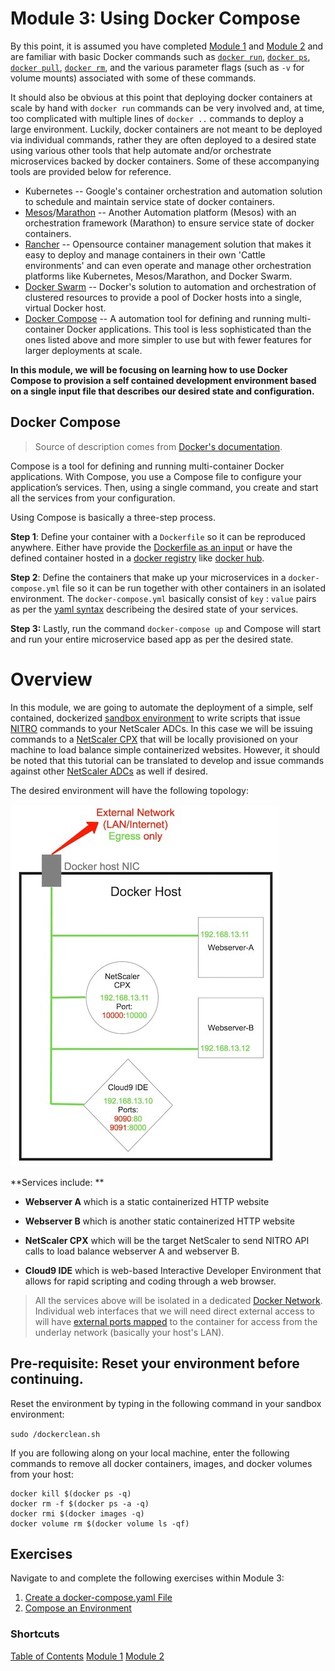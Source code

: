# Module 3: Using Docker Compose

By this point, it is assumed you have completed [Module 1](../Module-1) and [Module 2](../Module-2) and are familiar with basic Docker commands such as [`docker run`](https://docs.docker.com/engine/reference/run/#volume-shared-filesystems), [`docker ps`](https://docs.docker.com/engine/reference/commandline/ps/), [`docker pull`](https://docs.docker.com/engine/reference/commandline/pull/), [`docker rm`](https://docs.docker.com/engine/reference/commandline/rm/), and the various parameter flags (such as `-v` for volume mounts) associated with some of these commands. 

It should also be obvious at this point that deploying docker containers at scale by hand with `docker run` commands can be very involved and, at time, too complicated with multiple lines of `docker ..` commands to deploy a large environment. Luckily, docker containers are not meant to be deployed via individual commands, rather they are often deployed to a desired state using various other tools that help automate and/or orchestrate microservices backed by docker containers. Some of these accompanying tools are provided below for reference. 

* Kubernetes -- Google's container orchestration and automation solution to schedule and maintain service state of docker containers. 
* [Mesos](https://mesosphere.com/why-mesos/?utm_source=adwords&utm_medium=g&utm_campaign=43843512431&utm_term=mesos&utm_content=196225818929&gclid=CjwKEAjwtJzLBRC7z43vr63nr3wSJABjJDgJ_9xn3RWHnkH_nDjxQs1X8U6YgQ0drZPoOTfLv9-4hhoCqN3w_wcB)/[Marathon](https://mesosphere.github.io/marathon/) -- Another Automation platform (Mesos) with an orchestration framework (Marathon) to ensure service state of docker containers. 
* [Rancher](http://rancher.com/) -- Opensource container management solution that makes it easy to deploy and manage containers in their own 'Cattle environments' and can even operate and manage other orchestration platforms like Kubernetes, Mesos/Marathon, and Docker Swarm. 
* [Docker Swarm](https://docs.docker.com/swarm/overview/) -- Docker's solution to automation and orchestration of clustered resources to provide a pool of Docker hosts into a single, virtual Docker host. 
* [Docker Compose](https://docs.docker.com/compose/) -- A automation tool for defining and running multi-container Docker applications. This tool is less sophisticated than the ones listed above and more simpler to use but with fewer features for larger deployments at scale.

**In this module, we will be focusing on learning how to use Docker Compose to provision a self contained development environment based on a single input file that describes our desired state and configuration.**

## Docker Compose 

>Source of description comes from [Docker's documentation](https://docs.docker.com/compose/overview/).

Compose is a tool for defining and running multi-container Docker applications. With Compose, you use a Compose file to configure your application’s services. Then, using a single command, you create and start all the services from your configuration.

Using Compose is basically a three-step process.

**Step 1**: Define your container with a `Dockerfile` so it can be reproduced anywhere. Either have provide the [Dockerfile as an input](https://docs.docker.com/compose/reference/build/) or have the defined container hosted in a [docker registry](https://docs.docker.com/registry/) like [docker hub](hub.docker.com/). 

**Step 2**: Define the containers that make up your microservices in a `docker-compose.yml` file so it can be run together with other containers in an isolated environment. The `docker-compose.yml` basically consist of `key` : `value` pairs as per the [yaml syntax](https://github.com/Animosity/CraftIRC/wiki/Complete-idiot's-introduction-to-yaml) describeing the desired state of your services. 

**Step 3:** Lastly, run the command `docker-compose up` and Compose will start and run your entire microservice based app as per the desired state.

# Overview 

In this module, we are going to automate the deployment of a simple, self contained, dockerized [sandbox environment](https://github.com/Citrix-TechSpecialist/nitro-ide) to write scripts that issue [NITRO](http://docs.citrix.com/ja-jp/netscaler/11/nitro-api.html) commands to your NetScaler ADCs. In this case we will be issuing commands to a [NetScaler CPX](microloadbalancer.com) that will be locally provisioned on your machine to load balance simple containerized websites. However, it should be noted that this tutorial can be translated to develop and issue commands against other [NetScaler ADCs](https://www.citrix.com/products/netscaler-adc/platforms.html) as well if desired. 

The desired environment will have the following topology: 

![Nitro Dev-box topology](./images/topology.jpg) 

**Services include: **

  * **Webserver A** which is a static containerized HTTP website

  * **Webserver B** which is another static containerized HTTP website

  * **NetScaler CPX** which will be the target NetScaler to send NITRO API calls to load balance webserver A and webserver B.
  
  * **Cloud9 IDE** which is web-based Interactive Developer Environment that allows for rapid scripting and coding through a web browser.

  >All the services above will be isolated in a dedicated [Docker Network](https://docs.docker.com/engine/userguide/networking/). Individual web interfaces that we will need direct external access to will have [external ports mapped](https://docs.docker.com/compose/compose-file/compose-file-v2/#ports) to the container for access from the underlay network (basically your host's LAN).

## Pre-requisite: Reset your environment before continuing. 

Reset the environment by typing in the following command in your sandbox environment: 

`sudo /dockerclean.sh`

If you are following along on your local machine, enter the following commands to remove all docker containers, images, and docker volumes from your host: 

```
docker kill $(docker ps -q)
docker rm -f $(docker ps -a -q)
docker rmi $(docker images -q)
docker volume rm $(docker volume ls -qf)
```

## Exercises 

Navigate to and complete the following exercises within Module 3:

1. [Create a docker-compose.yaml File](./Exercise-1)
2. [Compose an Environment](./Exercise-2)

### Shortcuts

[Table of Contents](../)
[Module 1](../Module-1)
[Module 2](../Module-2)
